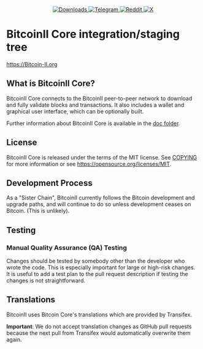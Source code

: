 <p align="center">
  <a href="https://github.com/BitcoinII-Dev/BitcoinII/releases">
    <img src="https://img.shields.io/github/downloads/BitcoinII-Dev/BitcoinII/total?style=for-the-badge" alt="Downloads">
  </a>
  <a href="https://Bitcoin-II.org>
    <img src="https://img.shields.io/badge/Website-Online-brightgreen?logo=google-chrome&style=for-the-badge" alt="Website">
  </a>
  <a href="https://t.me/+mc19GB_d5yo3Yjg5">
    <img src="https://img.shields.io/badge/Telegram-Join%20Chat-blue?logo=telegram&style=for-the-badge" alt="Telegram">
  </a>
  <a href="https://reddit.com/r/BitcoinII">
    <img src="https://img.shields.io/reddit/subreddit-subscribers/BitcoinII?label=Reddit&style=for-the-badge" alt="Reddit">
  </a>
  <a href="https://x.com/bc2org">
    <img src="https://img.shields.io/badge/X-Follow-black?logo=twitter&style=for-the-badge" alt="X">
  </a>
</p>

BitcoinII Core integration/staging tree
=====================================

https://Bitcoin-II.org


What is BitcoinII Core?
---------------------

BitcoinII Core connects to the BitcoinII peer-to-peer network to download and fully
validate blocks and transactions. It also includes a wallet and graphical user
interface, which can be optionally built.

Further information about BitcoinII Core is available in the [doc folder](/doc).

License
-------

BitcoinII Core is released under the terms of the MIT license. See [COPYING](COPYING) for more
information or see https://opensource.org/licenses/MIT.

Development Process
-------------------

As a "Sister Chain", BitcoinII currently follows the Bitcoin development and upgrade paths, and
will continue to do so unless development ceases on Bitcoin. (This is unlikely).

Testing
-------

### Manual Quality Assurance (QA) Testing

Changes should be tested by somebody other than the developer who wrote the
code. This is especially important for large or high-risk changes. It is useful
to add a test plan to the pull request description if testing the changes is
not straightforward.

Translations
------------

BitcoinII uses Bitcoin Core's translations which are provided by Transifex.

**Important**: We do not accept translation changes as GitHub pull requests because the next
pull from Transifex would automatically overwrite them again.
